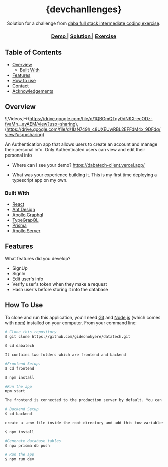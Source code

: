 <!-- Please update value in the {}  -->

<h1 align="center">{devchanllenges}</h1>

<div align="center">
   Solution for a challenge from  <a href="https://investondaba.notion.site/Fullstack-Intermediate-Test-2-c911eab2a18446d4a87eb5ca938f13ad" target="_blank">daba full stack intermediate coding exercise</a>.
</div>

<div align="center">
  <h3>
    <a href="https://{your-demo-link.your-domain}">
      Demo
    </a>
    <span> | </span>
    <a href="https://{your-url-to-the-solution}">
      Solution
    </a>
    <span> | </span>
    <a href="https://investondaba.notion.site/Fullstack-Intermediate-Test-2-c911eab2a18446d4a87eb5ca938f13ad">
      Exercise
    </a>
  </h3>
</div>

<!-- TABLE OF CONTENTS -->

## Table of Contents

- [Overview](#overview)
  - [Built With](#built-with)
- [Features](#features)
- [How to use](#how-to-use)
- [Contact](#contact)
- [Acknowledgements](#acknowledgements)

<!-- OVERVIEW -->

## Overview

![Videos]->(https://drive.google.com/file/d/1QBGmQTqy0dNKX-ecODz-fvaMh__ayAEM/view?usp=sharing), (https://drive.google.com/file/d/1IaN749h_c8UXEUwRBL2EFFdM4x_9DFdq/view?usp=sharing)

An Authentication app that allows users to create an account and manage their personal info.
Only Authenticated users can view and edit their personal info


- Where can I see your demo?
 https://dabatech-client.vercel.app/

- What was your experience building it.
This is my first time deploying a typescript app on my own.


### Built With

<!-- This section should list any major frameworks that you built your project using. Here are a few examples.-->

- [React](https://reactjs.org/)
- [Ant Design](https://ant.design/)
- [Apollo Graphql](https://www.apollographql.com/docs/react)
- [TypeGrapQL](https://typegraphql.com/)
- [Prisma](https://www.prisma.io/client)
- [Apollo Server](https://www.apollographql.com/docs/apollo-server/)

## Features

<!-- List the features of your application or follow the template. Don't share the figma file here :) -->

What features did you develop?
- SignUp
- SignIn
- Edit user's info
- Verify user's token when they make a request
- Hash user's before storing it into the database

## How To Use

<!-- Example: -->

To clone and run this application, you'll need [Git](https://git-scm.com) and [Node.js](https://nodejs.org/en/download/) (which comes with [npm](http://npmjs.com)) installed on your computer. From your command line:

```bash
# Clone this repository
$ git clone https://github.com/gideonokyere/datatech.git

$ cd dabatech

It contains two folders which are frontend and backend

#Frontend Setup.
$ cd frontend

$ npm install

#Run the app
npm start

The frontend is connected to the production server by default. You can change it by editing src/index.js on line 12

# Backend Setup
$ cd backend

create a .env file inside the root directory and add this tow variables. DATABASE_URL=Your_postgres_database_url, JWT_SIGNATURE=Your_JWT_secret

$ npm install

#Generate database tables
$ npx prisma db push

# Run the app
$ npm run dev
```